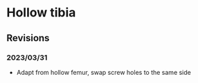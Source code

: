 # Hollow tibia

## Revisions

### 2023/03/31

- Adapt from hollow femur, swap screw holes to the same side
